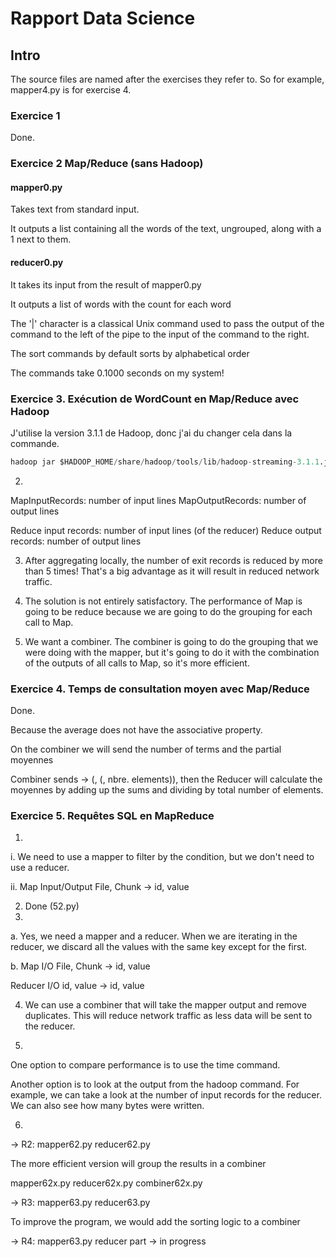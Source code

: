 # Rapport Data Science

## Intro

The source files are named after the exercises they refer to. So for example, mapper4.py is for exercise 4.

### Exercice 1

Done.

### Exercice 2 Map/Reduce (sans Hadoop)


#### mapper0.py

Takes text from standard input.

It outputs a list containing all the words of the text, ungrouped, along with a 1 next to them.

#### reducer0.py

It takes its input from the result of mapper0.py

It outputs a list of words with the count for each word

The '|' character is a classical Unix command used to pass the output of the command to the left of the pipe to the input of the command to the right.

The sort commands by default sorts by alphabetical order

The commands take 0.1000 seconds on my system!

### Exercice 3. Exécution de WordCount en Map/Reduce avec Hadoop

J'utilise la version 3.1.1 de Hadoop, donc j'ai du changer cela dans la commande.

```python
hadoop jar $HADOOP_HOME/share/hadoop/tools/lib/hadoop-streaming-3.1.1.jar -input data/lesmiserables.txt -output output/ -file src/mapper0.py -file src/reducer0.py -mapper mapper0.py -reducer reducer0.py
```

2.

MapInputRecords: number of input lines
MapOutputRecords: number of output lines

Reduce input records: number of input lines (of the reducer)
Reduce output records: number of output lines

3. After aggregating locally, the number of exit records is reduced by more than 5 times! That's a big advantage as it will result in reduced network traffic.

4. The solution is not entirely satisfactory. The performance of Map is going to be reduce because we are going to do the grouping for each call to Map.

5. We want a combiner. The combiner is going to do the grouping that we were doing with the mapper, but it's going to do it with the combination of the outputs of all calls to Map, so it's more efficient.

### Exercice 4. Temps de consultation moyen avec Map/Reduce

Done.

Because the average does not have the associative property.

On the combiner we will send the number of terms and the partial moyennes

Combiner sends -> (<url>, (<sum>, nbre. elements)), then the Reducer will calculate the moyennes by adding up the sums and dividing by total number of elements.

### Exercice 5. Requêtes SQL en MapReduce


1.

i. We need to use a mapper to filter by the condition, but we don't need to use a reducer.

ii. Map Input/Output
File, Chunk -> id, value

2. Done (52.py)
3.

a. Yes, we need a mapper and a reducer. When we are iterating in the reducer, we discard all the values with the same key except for the first.

b. Map I/O
File, Chunk -> id, value

Reducer I/O
id, value -> id, value

4. We can use a combiner that will take the mapper output and remove duplicates. This will reduce network traffic as less data will be sent to the reducer.

5.

One option to compare performance is to use the time command.

Another option is to look at the output from the hadoop command. For example, we can take a look at the number of input records for the reducer. We can also see how many bytes were written.

6.

 -> R2:
mapper62.py
reducer62.py

The more efficient version will group the results in a combiner

mapper62x.py
reducer62x.py
combiner62x.py

 -> R3:
 mapper63.py
 reducer63.py

 To improve the program, we would add the sorting logic to a combiner

 -> R4:
  mapper63.py
  reducer part -> in progress












